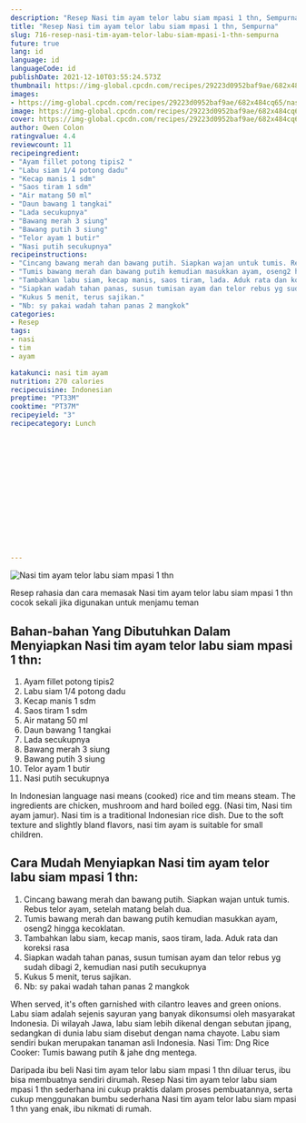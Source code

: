 ```yaml
---
description: "Resep Nasi tim ayam telor labu siam mpasi 1 thn, Sempurna"
title: "Resep Nasi tim ayam telor labu siam mpasi 1 thn, Sempurna"
slug: 716-resep-nasi-tim-ayam-telor-labu-siam-mpasi-1-thn-sempurna
future: true
lang: id
language: id
languageCode: id
publishDate: 2021-12-10T03:55:24.573Z 
thumbnail: https://img-global.cpcdn.com/recipes/29223d0952baf9ae/682x484cq65/nasi-tim-ayam-telor-labu-siam-mpasi-1-thn-foto-resep-utama.webp
images:
- https://img-global.cpcdn.com/recipes/29223d0952baf9ae/682x484cq65/nasi-tim-ayam-telor-labu-siam-mpasi-1-thn-foto-resep-utama.webp
image: https://img-global.cpcdn.com/recipes/29223d0952baf9ae/682x484cq65/nasi-tim-ayam-telor-labu-siam-mpasi-1-thn-foto-resep-utama.webp
cover: https://img-global.cpcdn.com/recipes/29223d0952baf9ae/682x484cq65/nasi-tim-ayam-telor-labu-siam-mpasi-1-thn-foto-resep-utama.webp
author: Owen Colon
ratingvalue: 4.4
reviewcount: 11
recipeingredient:
- "Ayam fillet potong tipis2 "
- "Labu siam 1/4 potong dadu"
- "Kecap manis 1 sdm"
- "Saos tiram 1 sdm"
- "Air matang 50 ml"
- "Daun bawang 1 tangkai"
- "Lada secukupnya"
- "Bawang merah 3 siung"
- "Bawang putih 3 siung"
- "Telor ayam 1 butir"
- "Nasi putih secukupnya"
recipeinstructions:
- "Cincang bawang merah dan bawang putih. Siapkan wajan untuk tumis. Rebus telor ayam, setelah matang belah dua."
- "Tumis bawang merah dan bawang putih kemudian masukkan ayam, oseng2 hingga kecoklatan."
- "Tambahkan labu siam, kecap manis, saos tiram, lada. Aduk rata dan koreksi rasa"
- "Siapkan wadah tahan panas, susun tumisan ayam dan telor rebus yg sudah dibagi 2, kemudian nasi putih secukupnya"
- "Kukus 5 menit, terus sajikan."
- "Nb: sy pakai wadah tahan panas 2 mangkok"
categories:
- Resep
tags:
- nasi
- tim
- ayam

katakunci: nasi tim ayam 
nutrition: 270 calories
recipecuisine: Indonesian
preptime: "PT33M"
cooktime: "PT37M"
recipeyield: "3"
recipecategory: Lunch


     
    
    
    
    
    
    
    
    
    
    
      
    
---
```



![Nasi tim ayam telor labu siam mpasi 1 thn](https://img-global.cpcdn.com/recipes/29223d0952baf9ae/682x484cq65/nasi-tim-ayam-telor-labu-siam-mpasi-1-thn-foto-resep-utama.webp)

Resep rahasia dan cara memasak  Nasi tim ayam telor labu siam mpasi 1 thn cocok sekali jika digunakan untuk menjamu teman

<!--inarticleads1-->

## Bahan-bahan Yang Dibutuhkan Dalam Menyiapkan Nasi tim ayam telor labu siam mpasi 1 thn:

1. Ayam fillet potong tipis2 
1. Labu siam 1/4 potong dadu
1. Kecap manis 1 sdm
1. Saos tiram 1 sdm
1. Air matang 50 ml
1. Daun bawang 1 tangkai
1. Lada secukupnya
1. Bawang merah 3 siung
1. Bawang putih 3 siung
1. Telor ayam 1 butir
1. Nasi putih secukupnya

In Indonesian language nasi means (cooked) rice and tim means steam. The ingredients are chicken, mushroom and hard boiled egg. (Nasi tim, Nasi tim ayam jamur). Nasi tim is a traditional Indonesian rice dish. Due to the soft texture and slightly bland flavors, nasi tim ayam is suitable for small children. 

<!--inarticleads2-->

## Cara Mudah Menyiapkan Nasi tim ayam telor labu siam mpasi 1 thn:

1. Cincang bawang merah dan bawang putih. Siapkan wajan untuk tumis. Rebus telor ayam, setelah matang belah dua.
1. Tumis bawang merah dan bawang putih kemudian masukkan ayam, oseng2 hingga kecoklatan.
1. Tambahkan labu siam, kecap manis, saos tiram, lada. Aduk rata dan koreksi rasa
1. Siapkan wadah tahan panas, susun tumisan ayam dan telor rebus yg sudah dibagi 2, kemudian nasi putih secukupnya
1. Kukus 5 menit, terus sajikan.
1. Nb: sy pakai wadah tahan panas 2 mangkok


When served, it&#39;s often garnished with cilantro leaves and green onions. Labu siam adalah sejenis sayuran yang banyak dikonsumsi oleh masyarakat Indonesia. Di wilayah Jawa, labu siam lebih dikenal dengan sebutan jipang, sedangkan di dunia labu siam disebut dengan nama chayote. Labu siam sendiri bukan merupakan tanaman asli Indonesia. Nasi Tim: Dng Rice Cooker: Tumis bawang putih &amp; jahe dng mentega. 

Daripada ibu beli  Nasi tim ayam telor labu siam mpasi 1 thn  diluar terus, ibu  bisa membuatnya sendiri dirumah. Resep  Nasi tim ayam telor labu siam mpasi 1 thn  sederhana ini cukup praktis dalam proses pembuatannya, serta cukup menggunakan bumbu sederhana  Nasi tim ayam telor labu siam mpasi 1 thn  yang enak, ibu nikmati di rumah.
